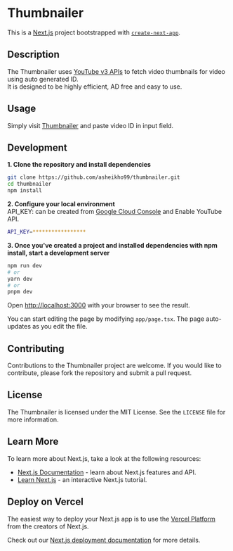 # Thumbnailer

This is a [Next.js](https://nextjs.org/) project bootstrapped with [`create-next-app`](https://github.com/vercel/next.js/tree/canary/packages/create-next-app).

## Description

The Thumbnailer uses [YouTube v3 APIs](https://developers.google.com/youtube/v3) to fetch video thumbnails for video using auto generated ID. 
<br />It is designed to be highly efficient, AD free and easy to use.

## Usage

Simply visit [Thumbnailer](https://thumbnailer-two.vercel.app) and paste video ID in input field.

## Development

**1. Clone the repository and install dependencies**
```bash 
git clone https://github.com/asheikho99/thumbnailer.git
cd thumbnailer
npm install
```

**2. Configure your local environment**
<br />API_KEY: can be created from [Google Cloud Console](https://console.cloud.google.com/) and Enable YouTube API.
```bash
API_KEY=*****************
```

**3. Once you've created a project and installed dependencies with npm install, start a development server**
```bash
npm run dev
# or
yarn dev
# or
pnpm dev
```

Open [http://localhost:3000](http://localhost:3000) with your browser to see the result.

You can start editing the page by modifying `app/page.tsx`. The page auto-updates as you edit the file.

## Contributing

Contributions to the Thumbnailer project are welcome. If you would like to contribute, please fork the repository and submit a pull request.

## License

The Thumbnailer is licensed under the MIT License. See the `LICENSE` file for more information.

## Learn More

To learn more about Next.js, take a look at the following resources:

- [Next.js Documentation](https://nextjs.org/docs) - learn about Next.js features and API.
- [Learn Next.js](https://nextjs.org/learn) - an interactive Next.js tutorial.

## Deploy on Vercel

The easiest way to deploy your Next.js app is to use the [Vercel Platform](https://vercel.com/new?utm_medium=default-template&filter=next.js&utm_source=create-next-app&utm_campaign=create-next-app-readme) from the creators of Next.js.

Check out our [Next.js deployment documentation](https://nextjs.org/docs/deployment) for more details.

